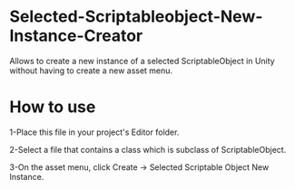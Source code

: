 # Selected-Scriptableobject-New-Instance-Creator
Allows to create a new instance of a selected ScriptableObject in Unity without having to create a new asset menu.

# How to use
1-Place this file in your project's Editor folder.

2-Select a file that contains a class which is subclass of ScriptableObject.

3-On the asset menu, click Create -> Selected Scriptable Object New Instance.
